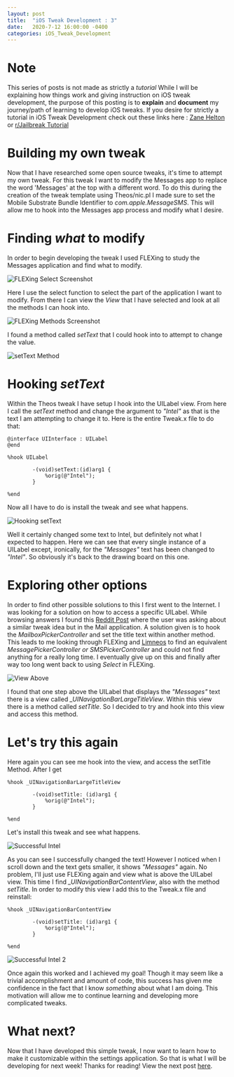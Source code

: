 ```yaml
---
layout: post
title:  "iOS Tweak Development : 3"
date:   2020-7-12 16:00:00 -0400
categories: iOS_Tweak_Development
---
```

# Note
This series of posts is not made as strictly a *tutorial* While I will be explaining how things work and giving instruction on iOS tweak development, the purpose of this posting is to **explain** and **document** my journey/path of learning to develop iOS tweaks. If you desire for strictly a tutorial in iOS Tweak Development check out these links here :
[Zane Helton](https://www.youtube.com/watch?v=uNXd4KLLjhk&list=PLFWEDfSyl7h_K8Ew4rwTzlUPgWU7nKYri) or [r/Jailbreak Tutorial](https://www.reddit.com/r/jailbreak/comments/839bnv/tutorial_how_to_get_into_tweak_development_for/)

# Building my **own** tweak
Now that I have researched some open source tweaks, it's time to attempt my own tweak. For this tweak I want to modify the Messages app to replace the word 'Messages' at the top with a different word. To do this during the creation of the tweak template using Theos/nic.pl I made sure to set the Mobile Substrate Bundle Identifier to *com.apple.MessageSMS*. This will allow me to hook into the Messages app process and modify what I desire.

# Finding *what* to modify
In order to begin developing the tweak I used FLEXing to study the Messages application and find what to modify. 

![FLEXing Select Screenshot](/assets/FlexSelect.jpg) 

Here I use the select function to select the part of the application I want to modify. From there I can view the *View* that I have selected and look at all the methods I can hook into. 

![FLEXing Methods Screenshot](/assets/UILabel.PNG) 

I found a method called *setText* that I could hook into to attempt to change the value. 

![setText Method](/assets/setTextSearch.PNG)

# Hooking *setText*
Within the Theos tweak I have setup I hook into the UILabel view. From here I call the *setText* method and change the argument to *"Intel"* as that is the text I am attempting to change it to. Here is the entire Tweak.x file to do that:

```objc
@interface UIInterface : UILabel
@end

%hook UILabel

		-(void)setText:(id)arg1 {
			%orig(@"Intel");
		}

%end
```
Now all I have to do is install the tweak and see what happens. 

![Hooking setText](/assets/IntelEverywhere.PNG)

Well it certainly changed some text to Intel, but definitely not what I expected to happen. Here we can see that every single instance of a UILabel except, ironically, for the *"Messages"* text has been changed to *"Intel"*. So obviously it's back to the drawing board on this one. 

# Exploring other options
In order to find other possible solutions to this I first went to the Internet. I was looking for a solution on how to access a specific UILabel. While browsing answers I found this [Reddit Post](https://www.reddit.com/r/jailbreakdevelopers/comments/gi2wvy/access_uilabel_from_view/) where the user was asking about a similar tweak idea but in the Mail application. A solution given is to hook the *MailboxPickerController* and set the title text within another method. This leads to me looking through FLEXing and [Limneos](https://developer.limneos.net/index.php?ios=13.1.3) to find an equivalent *MessagePickerController or SMSPickerController* and could not find anything for a really long time. I eventually give up on this and finally after way too long went back to using *Select* in FLEXing.

![View Above](/assets/ViewAbove.PNG) 

I found that one step above the UILabel that displays the *"Messages"* text there is a view called *_UINavigationBarLargeTitleView*. Within this view there is a method called *setTitle*. So I decided to try and hook into this view and access this method. 

# Let's try this again
Here again you can see me hook into the view, and access the setTitle Method. After I get
```objc
%hook _UINavigationBarLargeTitleView

		-(void)setTitle: (id)arg1 {
			%orig(@"Intel");
		}

%end
```

Let's install this tweak and see what happens. 

![Successful Intel](/assets/Success1.PNG)

As you can see I successfully changed the text! However I noticed when I scroll down and the text gets smaller, it shows *"Messages"* again. No problem, I'll just use FLEXing again and view what is above the UILabel view. This time I find *_UINavigationBarContentView*, also with the method *setTitle*. In order to modify this view I add this to the Tweak.x file and reinstall:
```objc
%hook _UINavigationBarContentView

		-(void)setTitle: (id)arg1 {
			%orig(@"Intel");
		}

%end
```
![Successful Intel 2](/assets/Success2.PNG)

Once again this worked and I achieved my goal! Though it may seem like a trivial accomplishment and amount of code, this success has given me confidence in the fact that I know *something* about what I am doing. This motivation will allow me to continue learning and developing more complicated tweaks. 

# What next?
Now that I have developed this simple tweak, I now want to learn how to make it customizable within the settings application. So that is what I will be developing for next week! Thanks for reading! View the next post [here](https://cwcaude.github.io/project/tutorial/2020/07/16/iOS-tweak-dev-4.html).